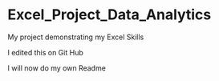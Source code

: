 # Excel_Project_Data_Analytics
My project demonstrating my Excel Skills

I edited this on Git Hub 

I will now do my own Readme

